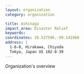 ```yaml
---
layout: organization
category: organization

title: Ashinaga
impact_area: Disaster Relief
keywords: 
coordinates: 39.527596,-99.141968
address: |
  1-6-8, Hirakawa, Chiyoda
  Tokyo, Japan US 102-8-39
---
```

Organization's overview
